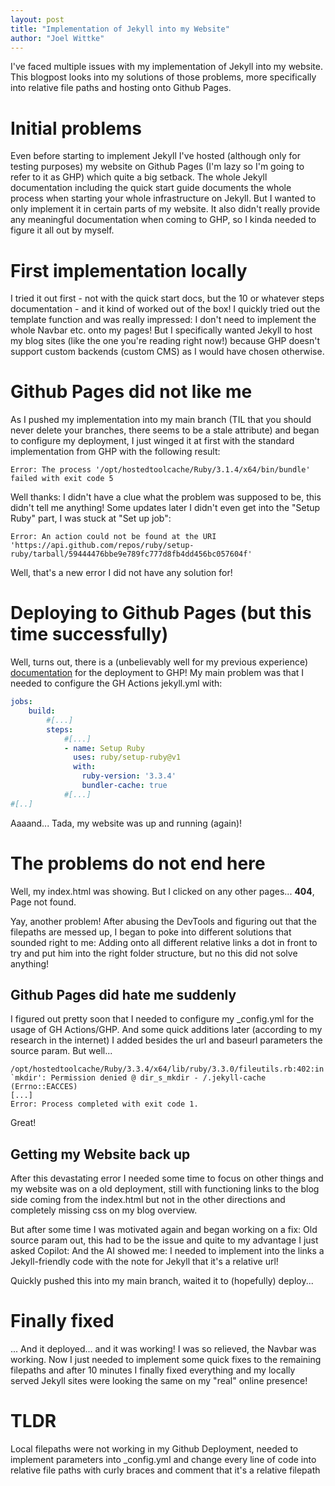 ```yaml
---
layout: post
title: "Implementation of Jekyll into my Website"
author: "Joel Wittke"
---
```


I've faced multiple issues with my implementation of Jekyll into my website.
This blogpost looks into my solutions of those problems, more specifically into relative file paths and hosting onto Github Pages.
<!--preview-->

# Initial problems

Even before starting to implement Jekyll I've hosted (although only for testing purposes) my website on Github Pages (I'm lazy so I'm going to refer to it as GHP) which quite a big setback.
The whole Jekyll documentation including the quick start guide documents the whole process when starting your whole infrastructure on Jekyll. But I wanted to only implement it in certain parts of my website. It also didn't really provide any meaningful documentation when coming to GHP, so I kinda needed to figure it all out by myself.

# First implementation locally

I tried it out first - not with the quick start docs, but the 10 or whatever steps documentation - and it kind of worked out of the box! I quickly tried out the template function and was really impressed: I don't need to implement the whole Navbar etc. onto my pages! But I specifically wanted Jekyll to host my blog sites (like the one you're reading right now!) because GHP doesn't support custom backends (custom CMS) as I would have chosen otherwise. 

# Github Pages did not like me

As I pushed my implementation into my main branch (TIL that you should never delete your branches, there seems to be a stale attribute) and began to configure my deployment, I just winged it at first with the standard implementation from GHP with the following result:

```
Error: The process '/opt/hostedtoolcache/Ruby/3.1.4/x64/bin/bundle' failed with exit code 5
```

Well thanks: I didn't have a clue what the problem was supposed to be, this didn't tell me anything!
Some updates later I didn't even get into the "Setup Ruby" part, I was stuck at "Set up job":

```
Error: An action could not be found at the URI 'https://api.github.com/repos/ruby/setup-ruby/tarball/59444476bbe9e789fc777d8fb4dd456bc057604f'
```

Well, that's a new error I did not have any solution for!

# Deploying to Github Pages (but this time successfully)

Well, turns out, there is a (unbelievably well for my previous experience) [documentation](https://jekyllrb.com/docs/continuous-integration/github-actions/) for the deployment to GHP! My main problem was that I needed to configure the GH Actions jekyll.yml with:

```yml
jobs:
    build:
        #[...]
        steps:
            #[...]
            - name: Setup Ruby
              uses: ruby/setup-ruby@v1
              with:
                ruby-version: '3.3.4'
                bundler-cache: true
            #[...]
#[..]
```

Aaaand... Tada, my website was up and running (again)!

# The problems do not end here

Well, my index.html was showing. But I clicked on any other pages... **404**, Page not found.

Yay, another problem! After abusing the DevTools and figuring out that the filepaths are messed up, I began to poke into different solutions that sounded right to me:
Adding onto all different relative links a dot in front to try and put him into the right folder structure, but no this did not solve anything!

## Github Pages did hate me suddenly

I figured out pretty soon that I needed to configure my _config.yml for the usage of GH Actions/GHP. And some quick additions later (according to my research in the internet) I added besides the url and baseurl parameters the source param. But well...

```
/opt/hostedtoolcache/Ruby/3.3.4/x64/lib/ruby/3.3.0/fileutils.rb:402:in `mkdir': Permission denied @ dir_s_mkdir - /.jekyll-cache (Errno::EACCES)
[...]
Error: Process completed with exit code 1.
```

Great!

## Getting my Website back up

After this devastating error I needed some time to focus on other things and my website was on a old deployment, still with functioning links to the blog side coming from the index.html but not in the other directions and completely missing css on my blog overview. 

But after some time I was motivated again and began working on a fix: Old source param out, this had to be the issue and quite to my advantage I just asked Copilot:
And the AI showed me: I needed to implement into the links a Jekyll-friendly code with the note for Jekyll that it's a relative url!

Quickly pushed this into my main branch, waited it to (hopefully) deploy...

# Finally fixed

... And it deployed... and it was working! I was so relieved, the Navbar was working. Now I just needed to implement some quick fixes to the remaining filepaths and after 10 minutes I finally fixed everything and my locally served Jekyll sites were looking the same on my "real" online presence!



# TLDR

Local filepaths were not working in my Github Deployment, needed to implement parameters into _config.yml and change every line of code into relative file paths with curly braces and comment that it's a relative filepath

